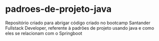# padroes-de-projeto-java

Repositório criado para abrigar código criado no bootcamp Santander Fullstack Developer, referente à padrões de projeto usando java e como eles se relacionam com o Springboot
